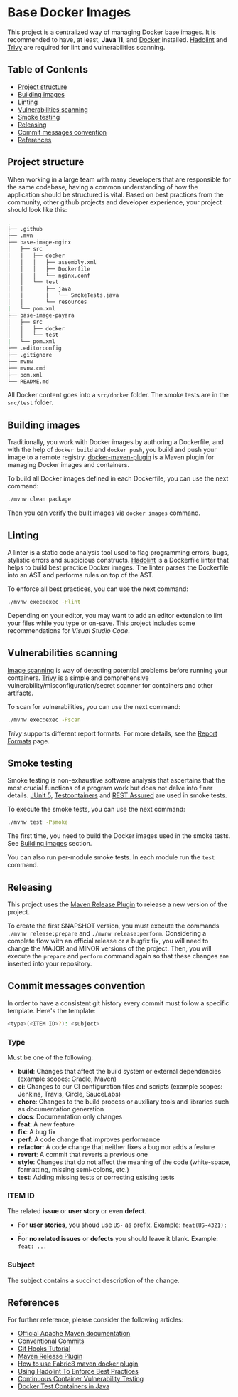# Base Docker Images

This project is a centralized way of managing Docker base images.
It is recommended to have, at least, **Java 11**, and [Docker](https://www.docker.com/) installed.
[Hadolint](https://github.com/hadolint/hadolint) and [Trivy](https://github.com/aquasecurity/trivy) are required for lint and vulnerabilities scanning.

## Table of Contents

- [Project structure](#project-structure)
- [Building images](#building-images)
- [Linting](#linting)
- [Vulnerabilities scanning](#vulnerabilities-scanning)
- [Smoke testing](#smoke-testing)
- [Releasing](#releasing)
- [Commit messages convention](#commit-messages-convention)
- [References](#references)

## Project structure

When working in a large team with many developers that are responsible for the same codebase, having a common understanding of how the application should be structured is vital.
Based on best practices from the community, other github projects and developer experience, your project should look like this:

```bash
.
├── .github
├── .mvn
├── base-image-nginx
│   ├── src
│   │   ├── docker
│   │   │   ├── assembly.xml
│   │   │   ├── Dockerfile
│   │   │   └── nginx.conf
│   │   └── test
│   │       ├── java
│   │       │   └── SmokeTests.java
│   │       └── resources
|   └── pom.xml
├── base-image-payara
│   ├── src
│   │   ├── docker
│   │   └── test
|   └── pom.xml
├── .editorconfig
├── .gitignore
├── mvnw
├── mvnw.cmd
├── pom.xml
└── README.md
```

All Docker content goes into a `src/docker` folder.
The smoke tests are in the `src/test` folder.

## Building images

Traditionally, you work with Docker images by authoring a Dockerfile, and with the help of `docker build` and `docker push`, you build and push your image to a remote registry.
[docker-maven-plugin](https://github.com/fabric8io/docker-maven-plugin) is a Maven plugin for managing Docker images and containers.

To build all Docker images defined in each Dockerfile, you can use the next command:

```bash
./mvnw clean package
```

Then you can verify the built images via `docker images` command.

## Linting

A linter is a static code analysis tool used to flag programming errors, bugs, stylistic errors and suspicious constructs.
[Hadolint](https://github.com/hadolint/hadolint) is a Dockerfile linter that helps to build best practice Docker images.
The linter parses the Dockerfile into an AST and performs rules on top of the AST.

To enforce all best practices, you can use the next command:

```bash
./mvnw exec:exec -Plint
```

Depending on your editor, you may want to add an editor extension to lint your files while you type or on-save.
This project includes some recommendations for *Visual Studio Code*.

## Vulnerabilities scanning

[Image scanning](https://docs.docker.com/develop/scan-images/) is way of detecting potential problems before running your containers.
[Trivy](https://github.com/aquasecurity/trivy) is a simple and comprehensive vulnerability/misconfiguration/secret scanner for containers and other artifacts.

To scan for vulnerabilities, you can use the next command:

```bash
./mvnw exec:exec -Pscan
```

*Trivy* supports different report formats.
For more details, see the [Report Formats](https://aquasecurity.github.io/trivy/v0.30.0/docs/vulnerability/examples/report/) page.

## Smoke testing

Smoke testing is non-exhaustive software analysis that ascertains that the most crucial functions of a program work but does not delve into finer details.
[JUnit 5](https://junit.org/junit5/), [Testcontainers](https://www.testcontainers.org/) and [REST Assured](https://rest-assured.io/) are used in smoke tests.

To execute the smoke tests, you can use the next command:

```bash
./mvnw test -Psmoke
```

The first time, you need to build the Docker images used in the smoke tests. See [Building images](#building-images) section.

You can also run per-module smoke tests. In each module run the `test` command.

## Releasing

This project uses the [Maven Release Plugin](https://maven.apache.org/maven-release/maven-release-plugin/) to release a new version of the project.

To create the first SNAPSHOT version, you must execute the commands `./mvnw release:prepare` and `./mvnw release:perform`.
Considering a complete flow with an official release or a bugfix fix, you will need to change the MAJOR and MINOR versions of the project.
Then, you will execute the `prepare` and `perform` command again so that these changes are inserted into your repository.

## Commit messages convention

In order to have a consistent git history every commit must follow a specific template. Here's the template:

```bash
<type>(<ITEM ID>?): <subject>
```

### Type

Must be one of the following:

- **build**: Changes that affect the build system or external dependencies (example scopes: Gradle, Maven)
- **ci**: Changes to our CI configuration files and scripts (example scopes: Jenkins, Travis, Circle, SauceLabs)
- **chore**: Changes to the build process or auxiliary tools and libraries such as documentation generation
- **docs**: Documentation only changes
- **feat**: A new feature
- **fix**: A bug fix
- **perf**: A code change that improves performance
- **refactor**: A code change that neither fixes a bug nor adds a feature
- **revert**: A commit that reverts a previous one
- **style**: Changes that do not affect the meaning of the code (white-space, formatting, missing semi-colons, etc.)
- **test**: Adding missing tests or correcting existing tests

### ITEM ID

The related **issue** or **user story** or even **defect**.

- For **user stories**, you shoud use `US-` as prefix. Example: `feat(US-4321): ...`
- For **no related issues** or **defects** you should leave it blank. Example: `feat: ...`

### Subject

The subject contains a succinct description of the change.

## References

For further reference, please consider the following articles:

- [Official Apache Maven documentation](https://maven.apache.org/guides/index.html)
- [Conventional Commits](https://www.conventionalcommits.org/)
- [Git Hooks Tutorial](https://www.atlassian.com/git/tutorials/git-hooks)
- [Maven Release Plugin](https://thihenos.medium.com/maven-release-plugin-a-simple-example-of-package-management-9926506acfb9)
- [How to use Fabric8 maven docker plugin](https://medium.com/orion-innovation-turkey/how-to-use-fabric8-maven-docker-plugin-introduction-b934b9a70261)
- [Using Hadolint To Enforce Best Practices](https://www.containiq.com/post/hadolint)
- [Continuous Container Vulnerability Testing](https://semaphoreci.com/blog/continuous-container-vulnerability-testing-with-trivy)
- [Docker Test Containers in Java](https://www.baeldung.com/docker-test-containers)
